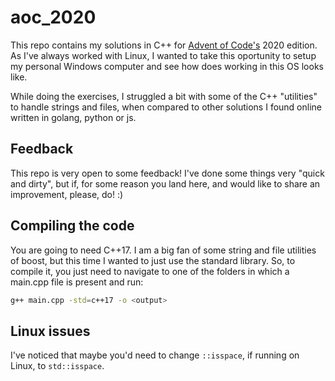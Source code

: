 # aoc_2020
This repo contains my solutions in C++ for [Advent of Code's](https://adventofcode.com/) 2020 edition.
As I've always worked with Linux, I wanted to take this oportunity to setup
my personal Windows computer and see how does working in this OS looks like.

While doing the exercises, I struggled a bit with some of the C++ "utilities"
to handle strings and files, when compared to other solutions I found online
written in golang, python or js.

## Feedback
This repo is very open to some feedback! I've done some things very "quick and dirty",
but if, for some reason you land here, and would like to share an improvement,
please, do! :)

## Compiling the code
You are going to need C++17. I am a big fan of some string and file utilities of
boost, but this time I wanted to just use the standard library. So, to compile it,
you just need to navigate to one of the folders in which a main.cpp file is present and run:

```bash
g++ main.cpp -std=c++17 -o <output>
```

## Linux issues
I've noticed that maybe you'd need to change `::isspace`, if running on Linux, to
`std::isspace`.

